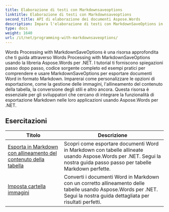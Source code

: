 ```yaml
---
title: Elaborazione di testi con Markdownsaveoptions
linktitle: Elaborazione di testi con Markdownsaveoptions
second_title: API di elaborazione dei documenti Aspose.Words
description: Impara l'elaborazione di testi con MarkdownSaveOptions in Aspose.Words per .NET. Esercitazioni dettagliate con codice di esempio per salvare documenti Word in formato Markdown.
type: docs
weight: 1640
url: /it/net/programming-with-markdownsaveoptions/
---
```


Words Processing with MarkdownSaveOptions è una risorsa approfondita che ti guida attraverso Words Processing with MarkdownSaveOptions usando la libreria Aspose.Words per .NET. I tutorial ti forniscono spiegazioni passo dopo passo, codice sorgente completo ed esempi pratici per comprendere e usare MarkdownSaveOptions per esportare documenti Word in formato Markdown. Imparerai come personalizzare le opzioni di esportazione, come la gestione delle immagini, l'allineamento del contenuto della tabella, la conversione degli stili e altro ancora. Questa risorsa è essenziale per gli sviluppatori che cercano di integrare la funzionalità di esportazione Markdown nelle loro applicazioni usando Aspose.Words per .NET.

 ## Esercitazioni
| Titolo | Descrizione |
| --- | --- |
| [Esporta in Markdown con allineamento del contenuto della tabella](./export-into-markdown-with-table-content-alignment/) | Scopri come esportare documenti Word in Markdown con tabelle allineate usando Aspose.Words per .NET. Segui la nostra guida passo passo per tabelle Markdown perfette. |
| [Imposta cartella immagini](./set-images-folder/) | Converti i documenti Word in Markdown con un corretto allineamento delle tabelle usando Aspose.Words per .NET. Segui la nostra guida dettagliata per risultati perfetti. |